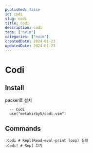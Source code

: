 ```yaml
---
published: false
id: codi
slug: codi
title: Codi
description: codi
tags: ["nvim"]
categories: ["nvim"]
createdDate: 2024-01-23
updatedDate: 2024-01-23
---
```


# Codi

## Install
packer로 설치
```
  -- Codi
  use("metakirby5/codi.vim")
```

## Commands
```
:Codi # Repl(Read-eval-print loop) 실행
:Codi! # Repl 끄기
```
